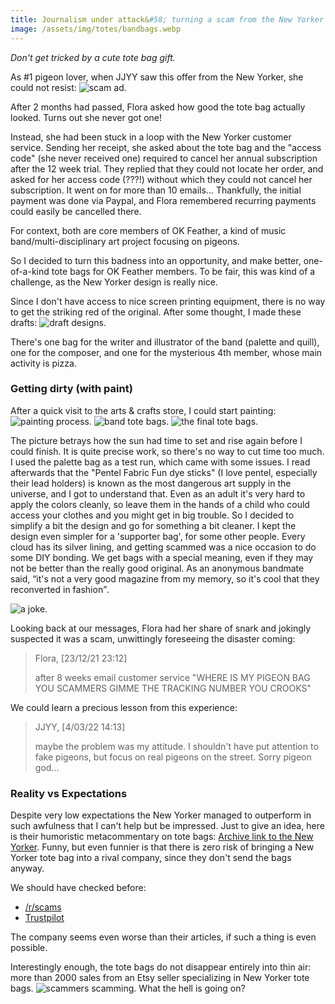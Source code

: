 ```yaml
---
title: Journalism under attack&#58; turning a scam from the New Yorker into a DIY opportunity
image: /assets/img/totes/bandbags.webp
---
```


_Don't get tricked by a cute tote bag gift._

As #1 pigeon lover, when JJYY saw this offer from the New Yorker, she could not resist:
<img src="/assets/img/totes/ad.webp" alt="scam ad." class="w30"/>

After 2 months had passed, Flora asked how good the tote bag actually looked.
Turns out she never got one!

Instead, she had been stuck in a loop with the New Yorker customer service.
Sending her receipt, she asked about the tote bag and the "access code" (she never received one) required to cancel her annual subscription after the 12 week trial.
They replied that they could not locate her order, and asked for her access code (???!) without which they could not cancel her subscription. It went on for more than 10 emails... Thankfully, the initial payment was done via Paypal, and Flora remembered recurring payments could easily be cancelled there.

For context, both are core members of OK Feather, a kind of music band/multi-disciplinary art project focusing on pigeons.

So I decided to turn this badness into an opportunity, and make better, one-of-a-kind tote bags for OK Feather members. 
To be fair, this was kind of a challenge, as the New Yorker design is really nice.

Since I don't have access to nice screen printing equipment, there is no way to get the striking red of the original.
After some thought, I made these drafts:
<img src="/assets/img/totes/draft.webp" alt="draft designs." class="w50"/>

There's one bag for the writer and illustrator of the band (palette and quill), one for the composer, and one for the mysterious 4th member, whose main activity is pizza.

### Getting dirty (with paint)

After a quick visit to the arts & crafts store, I could start painting:
<img src="/assets/img/totes/process.webp" alt="painting process."/>
<img src="/assets/img/totes/bandbags.webp" alt="band tote bags."/>
<img src="/assets/img/totes/final.webp" alt="the final tote bags."/>

The picture betrays how the sun had time to set and rise again before I could finish.
It is quite precise work, so there's no way to cut time too much.
I used the palette bag as a test run, which came with some issues.
I read afterwards that the "Pentel Fabric Fun dye sticks" (I love pentel, especially their lead holders) is known as the most dangerous art supply in the universe, and I got to understand that.
Even as an adult it's very hard to apply the colors cleanly, so leave them in the hands of a child who could access your clothes and you might get in big trouble. 
So I decided to simplify a bit the design and go for something a bit cleaner.
I kept the design even simpler for a 'supporter bag', for some other people. 
Every cloud has its silver lining, and getting scammed was a nice occasion to do some DIY bonding.
We get bags with a special meaning, even if they may not be better than the really good original. As an anonymous bandmate said, <q>it's not a very good magazine from my memory, so it's cool that they reconverted in fashion</q>.

<img src="/assets/img/totes/telegram.webp" alt="a joke." class="w80"/>

Looking back at our messages, Flora had her share of snark and jokingly suspected it was a scam, unwittingly foreseeing the disaster coming:
<blockquote>
Flora, [23/12/21 23:12]
<p>after 8 weeks email customer service "WHERE IS MY PIGEON BAG YOU SCAMMERS GIMME THE TRACKING NUMBER YOU CROOKS"
</p>
</blockquote>
We could learn a precious lesson from this experience:
<blockquote>
JJYY, [4/03/22 14:13]
<p>maybe the problem was my attitude. I shouldn't have put attention to fake pigeons, but focus on real pigeons on the street. Sorry pigeon god...
</p>
</blockquote>

### Reality vs Expectations
Despite very low expectations the New Yorker managed to outperform in such awfulness that I can't help but be impressed.
Just to give an idea, here is their humoristic metacommentary on tote bags:
[Archive link to the New Yorker](https://web.archive.org/web/20220329045820/https://www.newyorker.com/humor/daily-shouts/tote-bag-culture-etiquette).
Funny, but even funnier is that there is zero risk of bringing a New Yorker tote bag into a rival company, since they don't send the bags anyway.

We should have checked before:
- [/r/scams](https://www.reddit.com/r/Scams/comments/lu9kx6/the_new_yorker_subscription_issue/)
- [Trustpilot](https://www.trustpilot.com/review/newyorker.com)

The company seems even worse than their articles, if such a thing is even possible.

Interestingly enough, the tote bags do not disappear entirely into thin air: more than 2000 sales from an Etsy seller specializing in New Yorker tote bags.
<img src="/assets/img/totes/scamNY.webp" alt="scammers scamming."/>
What the hell is going on?


